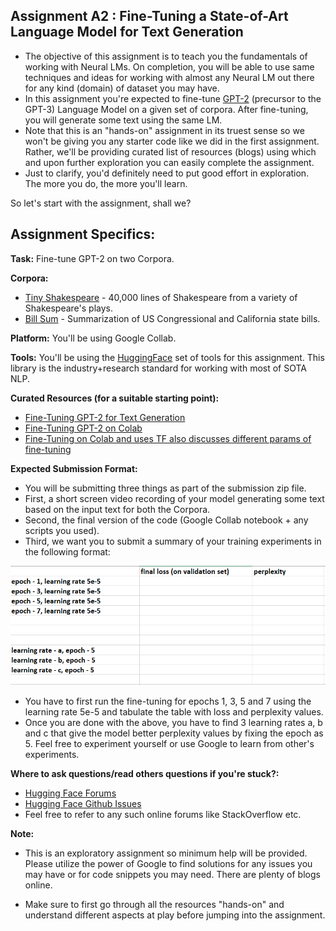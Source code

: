 Assignment A2 : Fine-Tuning a State-of-Art Language Model for Text Generation
-------------------------------------------------------------

- The objective of this assignment is to teach you the fundamentals of working with Neural LMs. On completion, you will be able to use same techniques and ideas for working with almost any Neural LM out there for any kind (domain) of dataset you may have. 
- In this assignment you're expected to fine-tune [GPT-2](https://openai.com/blog/better-language-models/) (precursor to the GPT-3) Language Model on a given set of corpora. After fine-tuning, you will generate some text using the same LM.
- Note that this is an "hands-on" assignment in its truest sense so we won't be giving you any starter code like we did in the first assignment. Rather, we'll be providing curated list of resources (blogs) using which and upon further exploration you can easily complete the assignment. 
- Just to clarify, you'd definitely need to put good effort in exploration. The more you do, the more you'll learn. 

So let's start with the assignment, shall we?

## Assignment Specifics:

**Task:** Fine-tune GPT-2 on two Corpora.

**Corpora:** 
 - [Tiny Shakespeare](https://huggingface.co/datasets/tiny_shakespeare) - 40,000 lines of Shakespeare from a variety of Shakespeare's plays.
 - [Bill Sum](https://huggingface.co/datasets/billsum) - Summarization of US Congressional and California state bills.

**Platform:** You'll be using Google Collab.

**Tools:** You'll be using the [HuggingFace](https://huggingface.co/) set of tools for this assignment. This library is the industry+research standard for working with most of SOTA NLP. 

**Curated Resources (for a suitable starting point):**
 - [Fine-Tuning GPT-2 for Text Generation](https://towardsdatascience.com/fine-tuning-gpt2-for-text-generation-using-pytorch-2ee61a4f1ba7)
 - [Fine-Tuning GPT-2 on Colab](https://towardsdatascience.com/fine-tuning-gpt2-on-colab-gpu-for-free-340468c92ed)
 - [Fine-Tuning on Colab and uses TF also discusses different params of fine-tuning](https://towardsdatascience.com/natural-language-generation-part-2-gpt-2-and-huggingface-f3acb35bc86a)

**Expected Submission Format:**
 - You will be submitting three things as part of the submission zip file. 
 - First, a short screen video recording of your model generating some text based on the input text for both the Corpora.
 - Second, the final version of the code (Google Collab notebook + any scripts you used).
 - Third, we want you to submit a summary of your training experiments in the following format:

![](images/a2_subm_format.PNG)

 - You have to first run the fine-tuning for epochs 1, 3, 5 and 7 using the learning rate 5e-5 and tabulate the table with loss and perplexity values.
 - Once you are done with the above, you have to find 3 learning rates a, b and c that give the model better perplexity values by fixing the epoch as 5. Feel free to experiment yourself or use Google to learn from other's experiments.
 
**Where to ask questions/read others questions if you're stuck?:**
 - [Hugging Face Forums](https://discuss.huggingface.co/)
 - [Hugging Face Github Issues](https://github.com/huggingface/transformers/issues)
 - Feel free to refer to any such online forums like StackOverflow etc.

**Note:**

- This is an exploratory assignment so minimum help will be provided. Please utilize the power of Google to find solutions for any issues you may have or for code snippets you may need. There are plenty of blogs online.

- Make sure to first go through all the resources "hands-on" and understand different aspects at play before jumping into the assignment.

